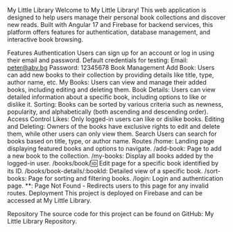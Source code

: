 My Little Library
Welcome to My Little Library! This web application is designed to help users manage their personal book collections and discover new reads. Built with Angular 17 and Firebase for backend services, this platform offers features for authentication, database management, and interactive book browsing.

Features
Authentication
Users can sign up for an account or log in using their email and password.
Default credentials for testing:
Email: peter@abv.bg
Password: 12345678
Book Management
Add Book: Users can add new books to their collection by providing details like title, type, author name, etc.
My Books: Users can view and manage their added books, including editing and deleting them.
Book Details: Users can view detailed information about a specific book, including options to like or dislike it.
Sorting: Books can be sorted by various criteria such as newness, popularity, and alphabetically (both ascending and descending order).
Access Control
Likes: Only logged-in users can like or dislike books.
Editing and Deleting: Owners of the books have exclusive rights to edit and delete them, while other users can only view them.
Search
Users can search for books based on title, type, or author name.
Routes
/home: Landing page displaying featured books and options to navigate.
/add-book: Page to add a new book to the collection.
/my-books: Display all books added by the logged-in user.
/books/book/:id: Edit page for a specific book identified by its ID.
/books/book-details/:bookId: Detailed view of a specific book.
/sort-books: Page for sorting and filtering books.
/login: Login and authentication page.
**: Page Not Found - Redirects users to this page for any invalid routes.
Deployment
This project is deployed on Firebase and can be accessed at My Little Library.

Repository
The source code for this project can be found on GitHub: My Little Library Repository.

